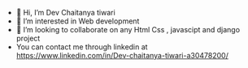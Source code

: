 - 👋 Hi, I’m Dev Chaitanya tiwari 
- 👀 I’m interested in Web development 
- 💞️ I’m looking to collaborate on any Html Css , javascipt and django project 
- You can  contact me through linkedin at https://www.linkedin.com/in/Dev-chaitanya-tiwari-a30478200/  

